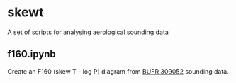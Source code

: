 # skewt

A set of scripts for analysing aerological sounding data

## f160.ipynb
Create an F160 (skew T - log P) diagram from [BUFR 309052](https://vocabulary-manager.eumetsat.int/vocabularies/BUFR/WMO/32/TABLE_D/309052) sounding data.
